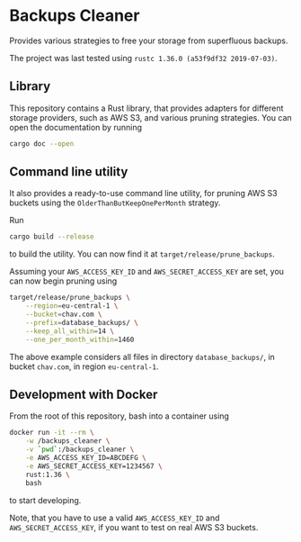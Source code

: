 # Backups Cleaner

Provides various strategies to free your storage from superfluous backups.

The project was last tested using `rustc 1.36.0 (a53f9df32 2019-07-03)`.

## Library

This repository contains a Rust library, that provides adapters for different storage providers, such as AWS S3, and various pruning strategies. You can open the documentation by running

```sh
cargo doc --open
```

## Command line utility

It also provides a ready-to-use command line utility, for pruning AWS S3 buckets using the `OlderThanButKeepOnePerMonth` strategy.

Run

```sh
cargo build --release
```

to build the utility. You can now find it at `target/release/prune_backups`.

Assuming your `AWS_ACCESS_KEY_ID` and `AWS_SECRET_ACCESS_KEY` are set, you can now begin pruning using

```sh
target/release/prune_backups \
    --region=eu-central-1 \
    --bucket=chav.com \
    --prefix=database_backups/ \
    --keep_all_within=14 \
    --one_per_month_within=1460
```

The above example considers all files in directory `database_backups/`, in bucket `chav.com`, in region `eu-central-1`.

## Development with Docker

From the root of this repository, bash into a container using

```sh
docker run -it --rm \
    -w /backups_cleaner \
    -v `pwd`:/backups_cleaner \
    -e AWS_ACCESS_KEY_ID=ABCDEFG \
    -e AWS_SECRET_ACCESS_KEY=1234567 \
    rust:1.36 \
    bash
```

to start developing.

Note, that you have to use a valid `AWS_ACCESS_KEY_ID` and `AWS_SECRET_ACCESS_KEY`, if you want to test on real AWS S3 buckets.
